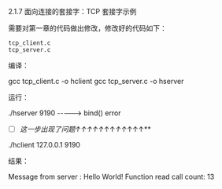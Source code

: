 2.1.7 面向连接的套接字：TCP 套接字示例

需要对第一章的代码做出修改，修改好的代码如下：

    tcp_client.c
    tcp_server.c

编译：

gcc tcp_client.c -o hclient
gcc tcp_server.c -o hserver

运行：

./hserver 9190             -----> bind() error

- [ ] ***这一步出现了问题↑*↑↑*↑↑*↑↑*↑↑*↑↑↑**

./hclient 127.0.0.1 9190

结果：

Message from server : Hello World! 
Function read call count: 13